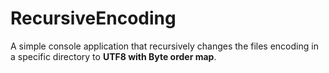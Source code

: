 # RecursiveEncoding
A simple console application that recursively changes the files encoding in a specific directory to <b>UTF8 with Byte order map</b>.
